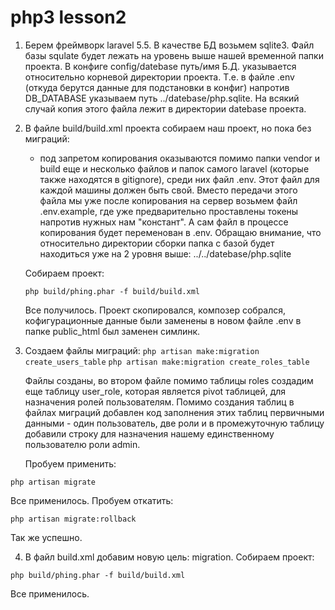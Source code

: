 # php3 lesson2

1. Берем фреймворк laravel 5.5. В качестве БД возьмем sqlite3. Файл базы squlate будет лежать на уровень выше нашей временной папки проекта.
В конфиге config/datebase путь/имя Б.Д. указывается относительно корневой директории проекта. Т.е. в файле .env (откуда берутся данные для подстановки в конфиг) напротив DB_DATABASE
указываем путь ../datebase/php.sqlite. На всякий случай копия этого файла лежит в директории datebase проекта.
   
2.  В файле build/build.xml проекта собираем наш проект, но пока без миграций:
    - под запретом копирования оказываются помимо папки vendor и build еще и несколько файлов и папок самого laravel (которые также находятся в gitignore), среди них
    файл .env. Этот файл для каждой машины должен быть свой. Вместо передачи этого файла мы уже после копирования на сервер возьмем файл .env.example, где уже предварительно проставлены токены напротив нужных нам "констант".
    А сам файл в процессе копирования будет переменован в .env. Обращаю внимание, что относительно директории сборки папка с базой будет находиться уже на 2 уровня выше: ../../datebase/php.sqlite
    
    Собираем проект:
     
    ```php build/phing.phar -f build/build.xml``` 
    
    Все получилось. Проект скопировался, композер собрался, кофигурационные данные были заменены в новом файле .env в папке public_html был заменен симлинк.

3. Создаем файлы миграций:
    ```php artisan make:migration create_users_table```
    ```php artisan make:migration create_roles_table```
    
    Файлы созданы, во втором файле помимо таблицы roles создадим еще таблицу user_role, которая является pivot таблицей, для назначения ролей пользователям. 
    Помимо создания таблиц в файлах миграций добавлен код заполнения этих таблиц первичными данными - один пользователь, две роли и в промежуточную таблицу добавили строку для назначения нашему единственному пользователю роли admin.
    
    Пробуем применить:

```php artisan migrate```

Все применилось. Пробуем откатить:

```php artisan migrate:rollback```

Так же успешно.

4. В файл build.xml добавим новую цель: migration. Собираем проект:

```php build/phing.phar -f build/build.xml```

Все применилось.

